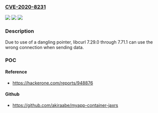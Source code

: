 ### [CVE-2020-8231](https://cve.mitre.org/cgi-bin/cvename.cgi?name=CVE-2020-8231)
![](https://img.shields.io/static/v1?label=Product&message=https%3A%2F%2Fgithub.com%2Fcurl%2Fcurl&color=blue)
![](https://img.shields.io/static/v1?label=Version&message=n%2Fa&color=blue)
![](https://img.shields.io/static/v1?label=Vulnerability&message=Use%20After%20Free%20(CWE-416)&color=brighgreen)

### Description

Due to use of a dangling pointer, libcurl 7.29.0 through 7.71.1 can use the wrong connection when sending data.

### POC

#### Reference
- https://hackerone.com/reports/948876

#### Github
- https://github.com/akiraabe/myapp-container-jaxrs

